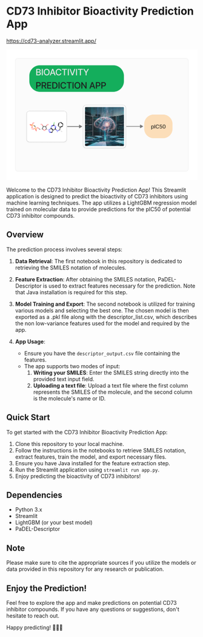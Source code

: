 # CD73 Inhibitor Bioactivity Prediction App
https://cd73-analyzer.streamlit.app/

![Streamlit Logo](logo.png)

Welcome to the CD73 Inhibitor Bioactivity Prediction App! This Streamlit application is designed to predict the bioactivity of CD73 inhibitors using machine learning techniques. The app utilizes a LightGBM regression model trained on molecular data to provide predictions for the pIC50 of potential CD73 inhibitor compounds.

## Overview

The prediction process involves several steps:

1. **Data Retrieval**: The first notebook in this repository is dedicated to retrieving the SMILES notation of molecules. 

2. **Feature Extraction**: After obtaining the SMILES notation, PaDEL-Descriptor is used to extract features necessary for the prediction. Note that Java installation is required for this step.

3. **Model Training and Export**: The second notebook is utilized for training various models and selecting the best one. The chosen model is then exported as a .pkl file along with the descriptor_list.csv, which describes the non low-variance features used for the model and required by the app.

4. **App Usage**: 
   - Ensure you have the `descriptor_output.csv` file containing the features.
   - The app supports two modes of input:
     1. **Writing your SMILES**: Enter the SMILES string directly into the provided text input field.
     2. **Uploading a text file**: Upload a text file where the first column represents the SMILES of the molecule, and the second column is the molecule's name or ID. 

## Quick Start

To get started with the CD73 Inhibitor Bioactivity Prediction App:

1. Clone this repository to your local machine.
2. Follow the instructions in the notebooks to retrieve SMILES notation, extract features, train the model, and export necessary files.
3. Ensure you have Java installed for the feature extraction step.
4. Run the Streamlit application using `streamlit run app.py`.
5. Enjoy predicting the bioactivity of CD73 inhibitors!

## Dependencies

- Python 3.x
- Streamlit
- LightGBM (or your best model)
- PaDEL-Descriptor

## Note

Please make sure to cite the appropriate sources if you utilize the models or data provided in this repository for any research or publication.

## Enjoy the Prediction!

Feel free to explore the app and make predictions on potential CD73 inhibitor compounds. If you have any questions or suggestions, don't hesitate to reach out.

Happy predicting! 🧪🔬🚀
